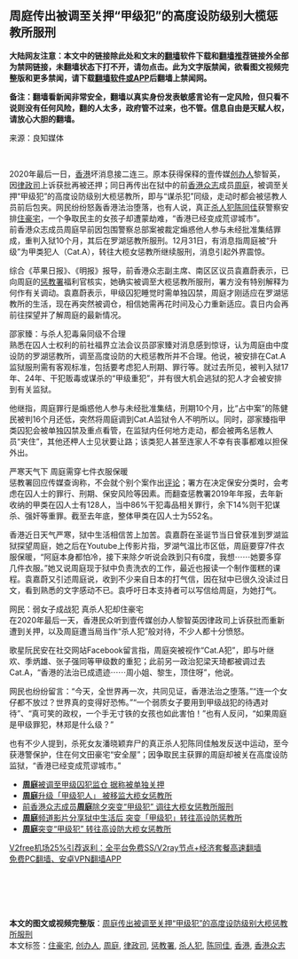  <h2>周庭传出被调至关押“甲级犯”的高度设防级别大榄惩教所服刑</h2> <p class="notice"><b>大陆网友注意：本文中的链接除此处和文末的<a href="https://github.com/bannedbook/fanqiang" >翻墙</a>软件下载和<a href="https://github.com/killgcd/justmysocks/blob/master/README.md">翻墙推荐</a>链接外全部为禁网链接，未翻墙状态下打不开，请勿点击。此为文字版禁闻，欲看图文视频完整版和更多禁闻，请下载<a href="https://github.com/bannedbook/fanqiang">翻墙软件或APP</a>后翻墙上禁闻网。</p><p>备注：翻墙看新闻非常安全，翻墙以真实身份发表敏感言论有一定风险，但只看不说则没有任何风险，翻的人太多，政府管不过来，也不管。信息自由是天赋人权，请放心大胆的翻墙。</b></p>  <div class="entry"> <p>来源：良知媒体</p> <p></br></p> <p>2020年最后一日，<a href="https://www.bannedbook.org/bnews/tag/%e9%a6%99%e6%b8%af/" class="st_tag internal_tag" rel="tag" title="标签 香港 下的日志">香港</a>坏消息接二连三。原本获得保释的壹传媒<a href="https://www.bannedbook.org/bnews/tag/%E5%88%9B%E5%8A%9E%E4%BA%BA/" class="st_tag internal_tag" rel="tag" title="标签 创办人 下的日志">创办人</a>黎智英，因<a href="https://www.bannedbook.org/bnews/tag/%E5%BE%8B%E6%94%BF%E5%8F%B8/" class="st_tag internal_tag" rel="tag" title="标签 律政司 下的日志">律政司</a>上诉获批再被还押；同日再传出在狱中的前<a href="https://www.bannedbook.org/bnews/tag/%e9%a6%99%e6%b8%af%e4%bc%97%e5%bf%97/" class="st_tag internal_tag" rel="tag" title="标签 香港众志 下的日志">香港众志</a>成员<a href="https://www.bannedbook.org/bnews/tag/%E5%91%A8%E5%BA%AD/" class="st_tag internal_tag" rel="tag" title="标签 周庭 下的日志">周庭</a>，被调至关押“甲级犯”的高度设防级别大榄惩教所，即与“谋杀犯”同级，走动时都会被惩教人员前后包夹。网民纷纷怒轰香港法治堕落，也有人说，真正<a href="https://www.bannedbook.org/bnews/tag/%e6%9d%80%e4%ba%ba%e7%8a%af/" class="st_tag internal_tag" rel="tag" title="标签 杀人犯 下的日志">杀人犯</a><a href="https://www.bannedbook.org/bnews/tag/%e9%99%88%e5%90%8c%e4%bd%b3/" class="st_tag internal_tag" rel="tag" title="标签 陈同佳 下的日志">陈同佳</a>获警察安排<a href="https://www.bannedbook.org/bnews/tag/%E4%BD%8F%E8%B1%AA%E5%AE%85/" class="st_tag internal_tag" rel="tag" title="标签 住豪宅 下的日志">住豪宅</a>，一个争取民主的女孩子却遭蒙劫难，“香港已经变成荒谬城市”。<br />前香港众志成员周庭早前因包围警察总部案被裁定煽惑他人参与未经批准集结罪成，重判入狱10个月，其后在罗湖惩教所服刑。12月31日，有消息指周庭被“升级”为甲类犯人（Cat.A），转往大榄女惩教所继续服刑，消息引起外界震惊。</p>  <p>综合《苹果日报》、《明报》报导，前香港众志副主席、南区区议员袁嘉蔚表示，已向周庭的<a href="https://www.bannedbook.org/bnews/tag/%E6%83%A9%E6%95%99%E7%BD%B2/" class="st_tag internal_tag" rel="tag" title="标签 惩教署 下的日志">惩教署</a>福利官核实，她确实被调至大榄惩教所服刑，署方没有特别解释为何作有关调动。袁嘉蔚表示，甲级囚犯睡觉时需单独囚禁，周庭才刚适应在罗湖惩教所的生活，现在再突然被调仓，相信她需再花时间及心力重新适应。袁日内会再前往探望并了解周庭的最新情况。</p> <p>邵家臻：与杀人犯毒枭同级不合理<br />熟悉在囚人士权利的前社福界立法会议员邵家臻对消息感到惊讶，认为周庭由中度设防的罗湖惩教所，调至高度设防的大榄惩教所并不合理。他说，被安排在Cat.A监狱服刑需有客观标准，包括要考虑犯人刑期、罪行等。就过去所见，被判入狱17年、24年、干犯贩毒或谋杀的“甲级重犯”，并有很大机会逃狱的犯人才会被安排到有关监狱。</p> <p>他继指，周庭罪行是煽惑他人参与未经批准集结，刑期10个月，比“占中案”的陈健民被判16个月还低，突然将周庭调到Cat.A监狱令人不明所以。同时，邵家臻指甲类囚犯会被单独囚禁及重点看管，在监狱内任何地方走动，都会被两名惩教人员“夹住”，其他还柙人士见状要让路；该类犯人甚至连家人不幸有丧事都难以担保外出。</p>  <p>严寒天气下 周庭需穿七件衣服保暖<br />惩教署回应传媒查询称，不会就个别个案作出<span class='wp_keywordlink_affiliate'><a href="https://www.bannedbook.org/bnews/comments/" title="新闻评论" target="_blank">评论</a></span>；署方在决定保安分类时，会考虑在囚人士的罪行、刑期、保安风险等因素。而翻查惩教署2019年年报，去年新收纳的甲类在囚人士有128人，当中86%干犯毒品相关罪行，余下14%则干犯谋杀、强奸等重罪。截至去年底，整体甲类在囚人士为552名。</p> <p>香港近日天气严寒，狱中生活相信苦上加苦。袁嘉蔚在圣诞节当日曾获准到罗湖监狱探望周庭，她之后在Youtube上传影片指，罗湖气温比市区低，周庭要穿7件衣服保暖，“阿庭本身都怕冷，接下来除夕听说会跌到只有6度，我想⋯⋯她要多穿几件衣服。”她又说周庭现于狱中负责洗衣的工作，最近也报读一个制作蛋糕的课程。袁嘉蔚又引述周庭说，收到不少来自日本的打气信，因在狱中已很久没读过日文，看到熟悉的文字感动不已。袁呼吁日本支持者可以写信给周庭，为她打气。</p> <p>网民：弱女子成战犯 真杀人犯却住豪宅<br />在2020年最后一天，香港民众听到壹传媒创办人黎智英因律政司上诉获批而重新遭到关押，以及周庭遭当局当作“杀人犯”般对待，不少人都十分愤怒。</p>  <p>歌星阮民安在社交网站Facebook留言指，周庭突被视作“Cat.A犯”，即与叶继欢、季炳雄、张子强同等甲级数的重犯；此前另一政治犯梁天琦都被调过去Cat.A，“香港的法治已成遗迹⋯⋯周小姐、黎生，顶住呀”，他说。</p> <p>网民也纷纷留言：“今天，全世界再一次，共同见证，香港法治之堕落。”“连一个女仔都不放过？世界真的变得好恐怖。”“一个弱质女子要用到甲级战犯的待遇对待”、“真可笑的政权，一个手无寸铁的女孩也如此害怕！”也有人反问，“如果周庭是甲级罪犯，林郑是什么级？”</p> <p>也有不少人提到，杀死女友潘晓颖弃尸的真正杀人犯陈同佳触发反送中运动，至今获港警保护，住在何文田豪宅“安全屋”；因争取民主获罪的周庭却被关在高度设防监狱，“香港已经变成荒谬城市。”</p>  <ul class='op-related-articles' title='相关阅读'> <li><a href='https://www.bannedbook.org/bnews/headline/20210101/1458731.html' target='_blank'><b>周庭</b>被调至甲级囚犯监仓 据称被单独关押</a></li> <li><a href='https://www.bannedbook.org/bnews/baitai/20201231/1458634.html' target='_blank'><b>周庭</b>升级「甲级犯人」 被移监大榄女惩教所</a></li> <li><a href='https://www.bannedbook.org/bnews/comments/20201231/1458565.html' target='_blank'>前香港众志成员<b>周庭</b>除夕突变“甲级犯” 调往大榄女惩教所服刑</a></li> <li><a href='https://www.bannedbook.org/bnews/headline/20201231/1458547.html' target='_blank'><b>周庭</b>频道影片分享狱中生活后 突变「甲级犯」转往高设防惩教所</a></li> <li><a href='https://www.bannedbook.org/bnews/ssgc/20201231/1458508.html' target='_blank'><b>周庭</b>突变“甲级犯” 转往高设防大榄女惩教所</a></li> </ul> <p class="texttj"> <a href="https://www.bannedbook.org/forum23/topic22702.html" target="_blank">V2free机场25%引荐返利：全平台免费SS/V2ray节点+经济套餐高速翻墙</a><br/> <a href="https://github.com/bannedbook/fanqiang/wiki/%E7%A6%81%E9%97%BB%E7%BD%91%E5%AE%89%E5%8D%93%E7%BF%BB%E5%A2%99%E6%96%B0%E9%97%BBAPP" target="_blank">免费PC翻墙、安卓VPN翻墙APP</a></p><p></br></br><br /> </br></p><a name='sharetosocial'></a>       <div><b>本文的图文或视频完整版</b>：<a href='https://www.bannedbook.org/bnews/comments/20210101/1458897.html'>周庭传出被调至关押“甲级犯”的高度设防级别大榄惩教所服刑</a></div>  </div><!--END ENTRY--> <div class="postfooter"> <div>本文标签：<a href="https://www.bannedbook.org/bnews/tag/%E4%BD%8F%E8%B1%AA%E5%AE%85/" rel="tag">住豪宅</a>, <a href="https://www.bannedbook.org/bnews/tag/%E5%88%9B%E5%8A%9E%E4%BA%BA/" rel="tag">创办人</a>, <a href="https://www.bannedbook.org/bnews/tag/%E5%91%A8%E5%BA%AD/" rel="tag">周庭</a>, <a href="https://www.bannedbook.org/bnews/tag/%E5%BE%8B%E6%94%BF%E5%8F%B8/" rel="tag">律政司</a>, <a href="https://www.bannedbook.org/bnews/tag/%E6%83%A9%E6%95%99%E7%BD%B2/" rel="tag">惩教署</a>, <a href="https://www.bannedbook.org/bnews/tag/%e6%9d%80%e4%ba%ba%e7%8a%af/" rel="tag">杀人犯</a>, <a href="https://www.bannedbook.org/bnews/tag/%e9%99%88%e5%90%8c%e4%bd%b3/" rel="tag">陈同佳</a>, <a href="https://www.bannedbook.org/bnews/tag/%e9%a6%99%e6%b8%af/" rel="tag">香港</a>, <a href="https://www.bannedbook.org/bnews/tag/%e9%a6%99%e6%b8%af%e4%bc%97%e5%bf%97/" rel="tag">香港众志</a></div>  </div><!--END POSTFOOTER--> 